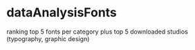 # dataAnalysisFonts
ranking top 5 fonts per category plus top 5 downloaded studios (typography, graphic design)
